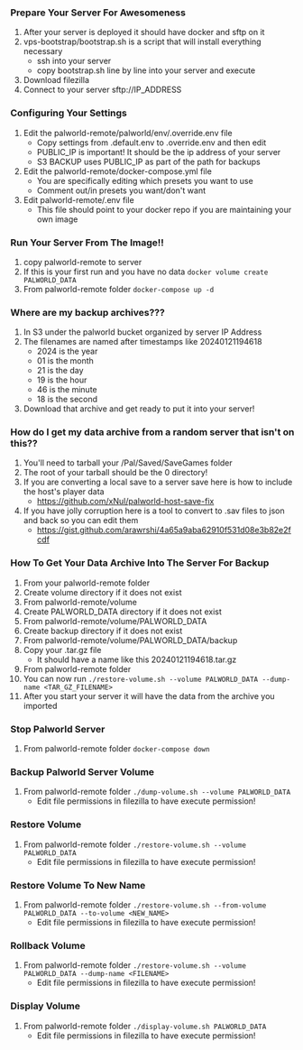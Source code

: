 ### Prepare Your Server For Awesomeness
1. After your server is deployed it should have docker and sftp on it
2. vps-bootstrap/bootstrap.sh is a script that will install everything necessary
    - ssh into your server
    - copy bootstrap.sh line by line into your server and execute
3. Download filezilla
4. Connect to your server sftp://IP_ADDRESS

### Configuring Your Settings
1. Edit the palworld-remote/palworld/env/.override.env file
   - Copy settings from .default.env to .override.env and then edit
   - PUBLIC_IP is important! It should be the ip address of your server
   - S3 BACKUP uses PUBLIC_IP as part of the path for backups
2. Edit the palworld-remote/docker-compose.yml file
   - You are specifically editing which presets you want to use
   - Comment out/in presets you want/don't want
3. Edit palworld-remote/.env file
   - This file should point to your docker repo if you are maintaining your own image

### Run Your Server From The Image!!
1. copy palworld-remote to server
2. If this is your first run and you have no data `docker volume create PALWORLD_DATA`
3. From palworld-remote folder `docker-compose up -d`

### Where are my backup archives???
1. In S3 under the palworld bucket organized by server IP Address
2. The filenames are named after timestamps like 20240121194618
   - 2024 is the year
   - 01 is the month
   - 21 is the day
   - 19 is the hour
   - 46 is the minute
   - 18 is the second
3. Download that archive and get ready to put it into your server!

### How do I get my data archive from a random server that isn't on this??
1. You'll need to tarball your /Pal/Saved/SaveGames folder
2. The root of your tarball should be the 0 directory!
3. If you are converting a local save to a server save here is how to include the host's player data
   - https://github.com/xNul/palworld-host-save-fix
4. If you have jolly corruption here is a tool to convert to .sav files to json and back so you can edit them
   - https://gist.github.com/arawrshi/4a65a9aba62910f531d08e3b82e2fcdf

### How To Get Your Data Archive Into The Server For Backup
1. From your palworld-remote folder
2. Create volume directory if it does not exist
3. From palworld-remote/volume
4. Create PALWORLD_DATA directory if it does not exist
5. From palworld-remote/volume/PALWORLD_DATA
6. Create backup directory if it does not exist
7. From palworld-remote/volume/PALWORLD_DATA/backup
8. Copy your .tar.gz file
   - It should have a name like this 20240121194618.tar.gz
9. From palworld-remote folder
10. You can now run `./restore-volume.sh --volume PALWORLD_DATA --dump-name <TAR_GZ_FILENAME>`
11. After you start your server it will have the data from the archive you imported

### Stop Palworld Server
1. From palworld-remote folder `docker-compose down`

### Backup Palworld Server Volume
1. From palworld-remote folder `./dump-volume.sh --volume PALWORLD_DATA`
   - Edit file permissions in filezilla to have execute permission!

### Restore Volume
1. From palworld-remote folder `./restore-volume.sh --volume PALWORLD_DATA`
   - Edit file permissions in filezilla to have execute permission!

### Restore Volume To New Name
1. From palworld-remote folder `./restore-volume.sh --from-volume PALWORLD_DATA --to-volume <NEW_NAME>`
   - Edit file permissions in filezilla to have execute permission!

### Rollback Volume
1. From palworld-remote folder `./restore-volume.sh --volume PALWORLD_DATA --dump-name <FILENAME>`
   - Edit file permissions in filezilla to have execute permission!

### Display Volume
1. From palworld-remote folder `./display-volume.sh PALWORLD_DATA`
   - Edit file permissions in filezilla to have execute permission!